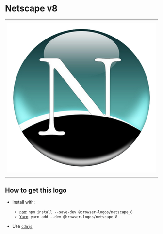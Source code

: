 # Netscape v8

<table>
    <tbody>
        <tr>
            <td height="512px" width="512px">
                <a href="./"><img width="500px" src="netscape_8_512x512.png" alt="Netscape v8 browser logo"></a>
            </td>
        <tr>
    </tbody>
</table>


## How to get this logo

* Install with:

  * [`npm`](https://www.npmjs.com/): `npm install --save-dev @browser-logos/netscape_8`
  * [`Yarn`](https://yarnpkg.com/): `yarn add --dev @browser-logos/netscape_8`

* Use [`cdnjs`](https://cdnjs.com/libraries/browser-logos)

